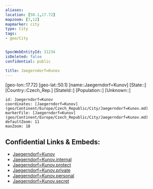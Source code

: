 ```yaml
---
aliases: 
location: [50.1,17.72]
mapzoom: [7,12] 
mapmarker: city 
type: City
tags:
- geo/City


SpocWebEntityId: 31234
isDeleted: false
confidential: public

title: Jaegerndorf=Kunov
---
```

[geo-lon::17.72]
[geo-lat::50.1]
[name::Jaegerndorf=Kunov]
[State::]
[Country::Czech_Rep.]
[StateId::]
[Population::]
[Unknown::]


```leaflet
id: Jaegerndorf=Kunov
coordinates: [Jaegerndorf=Kunov](geo/Continent/Europe/Czech_Republic/City/Jaegerndorf=Kunov.md)
markerFile: [Jaegerndorf=Kunov](geo/Continent/Europe/Czech_Republic/City/Jaegerndorf=Kunov.md)
defaultZoom: 11 
maxZoom: 18
```


## Confidential Links & Embeds: 
- [Jaegerndorf=Kunov](../../../../../../_public/geo/Continent/Europe/Czech_Republic/City/Jaegerndorf=Kunov.md) 
- [Jaegerndorf=Kunov.internal](../../../../../../_internal/geo/Continent/Europe/Czech_Republic/City/Jaegerndorf=Kunov.internal.md) 
- [Jaegerndorf=Kunov.protect](../../../../../../_protect/geo/Continent/Europe/Czech_Republic/City/Jaegerndorf=Kunov.protect.md) 
- [Jaegerndorf=Kunov.private](../../../../../../_private/geo/Continent/Europe/Czech_Republic/City/Jaegerndorf=Kunov.private.md) 
- [Jaegerndorf=Kunov.personal](../../../../../../_personal/geo/Continent/Europe/Czech_Republic/City/Jaegerndorf=Kunov.personal.md) 
- [Jaegerndorf=Kunov.secret](../../../../../../_secret/geo/Continent/Europe/Czech_Republic/City/Jaegerndorf=Kunov.secret.md) 
